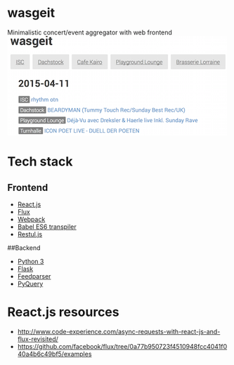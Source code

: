 # wasgeit
Minimalistic concert/event aggregator with web frontend
![screenshot](doc/screenshot.png)

# Tech stack
## Frontend
- [React.js](https://facebook.github.io/react/)
- [Flux](http://facebook.github.io/flux/)
- [Webpack](http://webpack.github.io/)
- [Babel ES6 transpiler](https://babeljs.io/)
- [Restul.js](https://github.com/marmelab/restful.js)

##Backend
- [Python 3](https://www.python.org/)
- [Flask](http://flask.pocoo.org/)
- [Feedparser](https://pythonhosted.org/feedparser/)
- [PyQuery](http://pythonhosted.org//pyquery/)

# React.js resources
- http://www.code-experience.com/async-requests-with-react-js-and-flux-revisited/
- https://github.com/facebook/flux/tree/0a77b950723f4510948fcc4041f040a4b6c49bf5/examples
